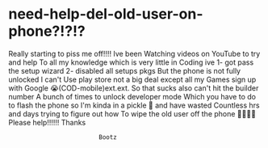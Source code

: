 # need-help-del-old-user-on-phone?!?!?
Really starting to piss me off!!!! Ive been
Watching videos on YouTube to try and help 
To all my knowledge which is very little in 
Coding ive 
1- got pass the setup wizard
2- disabled all setups pkgs 
But the phone is not fully unlocked I can't
Use play store not a big deal except all my
Games sign up with Google 😭(COD-mobile)ext.ext.
So that sucks also can't hit the builder number
A bunch of times to unlock developer mode
Which you have to do to flash the phone so 
I'm kinda in a pickle 🥒 and have wasted 
Countless hrs and days trying to figure out how 
To wipe the old user off the phone 🤬🤬🤬💯 
Please help!!!!!! Thanks

                             Bootz
